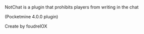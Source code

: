 NotChat is a plugin that prohibits players from writing in the chat

(Pocketmine 4.0.0 plugin)

Create by foudreIOX
